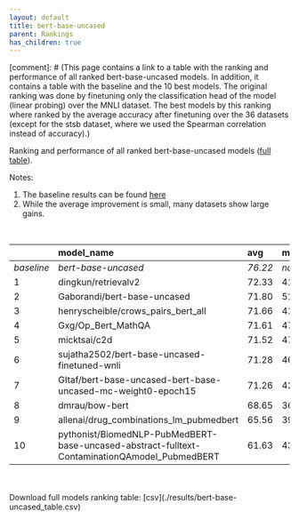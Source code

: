```yaml
---
layout: default
title: bert-base-uncased
parent: Rankings
has_children: true
---
```

[comment]: # (This page contains a link to a table with the ranking and performance of all ranked bert-base-uncased models. In addition, it contains a table with the baseline and the 10 best models. The original ranking was done by finetuning only the classification head of the model (linear probing) over the MNLI dataset.  The best models  by this ranking where ranked by the average accuracy after finetuning over the 36 datasets (except for the stsb dataset, where we used the Spearman correlation instead of accuracy).)

Ranking and performance of all ranked bert-base-uncased models ([full table](./results/bert-base-uncased_table.csv)).

Notes:
1. The baseline results can be found [here](bert-base-uncased_pretrain_scores_table)
1. While the average improvement is small, many datasets show large gains.
<br>


|            | model_name                                                                                    | avg     | mnli_lp   | 20_newsgroup   | ag_news   | amazon_reviews_multi   | anli    | boolq   | cb      | cola    | copa    | dbpedia   | esnli   | financial_phrasebank   | imdb    | isear   | mnli    | mrpc    | multirc   | poem_sentiment   | qnli    | qqp     | rotten_tomatoes   | rte     | sst2    | sst_5bins   | stsb    | trec_coarse   | trec_fine   | tweet_ev_emoji   | tweet_ev_emotion   | tweet_ev_hate   | tweet_ev_irony   | tweet_ev_offensive   | tweet_ev_sentiment   | wic     | wnli    | wsc     | yahoo_answers   |
|:-----------|:----------------------------------------------------------------------------------------------|:--------|:----------|:---------------|:----------|:-----------------------|:--------|:--------|:--------|:--------|:--------|:----------|:--------|:-----------------------|:--------|:--------|:--------|:--------|:----------|:-----------------|:--------|:--------|:------------------|:--------|:--------|:------------|:--------|:--------------|:------------|:-----------------|:-------------------|:----------------|:-----------------|:---------------------|:---------------------|:--------|:--------|:--------|:----------------|
| *baseline* | *bert-base-uncased*                                                                           | *76.22* | *nan*     | *85.28*        | *89.77*   | *66.58*                | *50.35* | *78.69* | *67.77* | *83.53* | *48.70* | *77.30*   | *90.99* | *85.11*                | *93.90* | *72.47* | *86.98* | *87.87* | *61.22*   | *83.94*          | *92.41* | *90.71* | *88.42*           | *72.40* | *94.12* | *56.68*     | *89.92* | *97.11*       | *87.76*     | *46.30*          | *81.82*            | *52.89*         | *71.56*          | *84.55*              | *71.03*              | *65.48* | *54.79* | *63.27* | *72.40*         |
| 1          | dingkun/retrievalv2                                                                           | 72.33   | 41.04     | 82.89          | 89.87     | 66.46                  | 45.78   | 69.33   | 64.29   | 80.82   | 53.00   | 77.50     | 89.55   | 83.80                  | 90.76   | 69.69   | 84.14   | 83.33   | 59.26     | 69.23            | 91.03   | 89.53   | 84.99             | 62.45   | 91.17   | 51.76       | 86.14   | 97.00         | 78.00       | 36.33            | 79.66              | 51.14           | 64.80            | 83.72                | 70.56                | 63.01   | 26.76   | 63.46   | 72.77           |
| 2          | Gaborandi/bert-base-uncased                                                                   | 71.80   | 51.13     | 82.25          | 89.03     | 65.74                  | 47.09   | 67.71   | 75.00   | 79.67   | 53.00   | 78.23     | 90.21   | 69.50                  | 90.81   | 68.64   | 83.15   | 77.94   | 60.71     | 66.35            | 88.71   | 90.04   | 83.86             | 59.93   | 90.48   | 51.49       | 84.88   | 95.20         | 74.20       | 36.21            | 80.30              | 51.41           | 68.49            | 85.47                | 69.20                | 63.79   | 30.99   | 63.46   | 71.50           |
| 3          | henryscheible/crows_pairs_bert_all                                                            | 71.66   | 41.73     | 83.59          | 89.40     | 66.18                  | 47.03   | 69.05   | 55.36   | 82.26   | 55.00   | 78.83     | 90.41   | 68.10                  | 91.74   | 69.62   | 84.03   | 78.43   | 55.59     | 66.35            | 90.79   | 88.70   | 84.15             | 57.04   | 92.09   | 53.21       | 85.19   | 96.40         | 68.40       | 35.99            | 80.51              | 50.67           | 68.75            | 84.53                | 70.61                | 61.44   | 46.48   | 61.54   | 72.40           |
| 4          | Gxg/Op_Bert_MathQA                                                                            | 71.61   | 47.61     | 81.82          | 89.57     | 65.94                  | 47.50   | 67.00   | 69.64   | 82.74   | 38.00   | 78.30     | 90.22   | 66.70                  | 91.15   | 69.04   | 83.48   | 75.98   | 61.57     | 69.23            | 89.80   | 90.43   | 85.18             | 56.32   | 92.55   | 52.53       | 84.67   | 95.80         | 74.60       | 36.03            | 80.72              | 51.18           | 65.18            | 85.00                | 68.53                | 57.84   | 49.30   | 63.46   | 71.00           |
| 5          | micktsai/c2d                                                                                  | 71.52   | 47.23     | 83.17          | 89.90     | 66.02                  | 46.91   | 70.52   | 41.07   | 82.74   | 53.00   | 78.17     | 90.26   | 56.30                  | 91.45   | 71.12   | 83.97   | 84.56   | 61.47     | 66.35            | 90.06   | 89.60   | 84.99             | 62.09   | 92.20   | 52.62       | 85.67   | 96.20         | 67.20       | 36.04            | 79.52              | 53.87           | 66.33            | 85.35                | 70.21                | 63.32   | 46.48   | 63.46   | 72.43           |
| 6          | sujatha2502/bert-base-uncased-finetuned-wnli                                                  | 71.28   | 46.49     | 82.58          | 89.70     | 66.10                  | 46.59   | 68.47   | 67.86   | 82.55   | 45.00   | 77.93     | 89.81   | 52.90                  | 91.46   | 69.36   | 83.88   | 84.56   | 57.84     | 65.38            | 90.10   | 90.58   | 85.18             | 54.51   | 92.09   | 52.35       | 86.04   | 95.00         | 64.00       | 36.29            | 77.97              | 53.77           | 66.96            | 84.65                | 69.31                | 62.07   | 52.11   | 58.65   | 72.33           |
| 7          | GItaf/bert-base-uncased-bert-base-uncased-mc-weight0-epoch15                                  | 71.26   | 42.41     | 74.60          | 89.63     | 72.00                  | 45.72   | 66.94   | 71.43   | 80.35   | 45.00   | 81.68     | 45.72   | 35.48                  | 83.86   | 70.90   | 88.39   | 77.94   | 59.14     | 91.17            | 56.68   | 90.04   | 52.94             | 49.30   | 64.88   | 91.63       | 84.98   | 70.19         | 96.60       | 79.94            | 52.09              | 67.73           | 84.07            | 69.43                | 82.80                | 63.01   | 89.10   | 61.54   | 78.47           |
| 8          | dmrau/bow-bert                                                                                | 68.65   | 36.41     | 76.45          | 88.77     | 63.06                  | 40.25   | 66.79   | 66.07   | 71.14   | 55.00   | 77.73     | 89.34   | 70.80                  | 85.02   | 65.12   | 81.56   | 71.81   | 56.21     | 66.35            | 86.33   | 85.40   | 80.21             | 55.60   | 86.12   | 47.69       | 60.12   | 94.60         | 63.40       | 33.86            | 75.93              | 49.97           | 63.65            | 82.79                | 67.49                | 56.74   | 56.34   | 63.46   | 70.20           |
| 9          | allenai/drug_combinations_lm_pubmedbert                                                       | 65.56   | 39.82     | 65.08          | 86.60     | 63.20                  | 43.09   | 67.86   | 62.50   | 69.13   | 54.00   | 73.43     | 84.06   | 48.10                  | 87.34   | 47.98   | 79.16   | 74.26   | 59.45     | 66.35            | 86.33   | 87.00   | 73.64             | 59.57   | 87.50   | 40.81       | 80.07   | 89.60         | 56.00       | 31.30            | 52.43              | 47.91           | 57.40            | 79.42                | 63.65                | 58.93   | 49.30   | 63.46   | 64.17           |
| 10         | pythonist/BiomedNLP-PubMedBERT-base-uncased-abstract-fulltext-ContaminationQAmodel_PubmedBERT | 61.63   | 43.36     | 50.19          | 84.57     | 62.26                  | 39.69   | 61.62   | 55.36   | 69.13   | 56.00   | 71.93     | 80.00   | 39.20                  | 82.48   | 44.98   | 70.64   | 74.51   | 61.32     | 66.35            | 79.63   | 85.40   | 65.95             | 54.87   | 79.01   | 34.16       | 77.34   | 76.80         | 54.00       | 28.76            | 50.88              | 44.48           | 58.67            | 77.56                | 56.00                | 57.37   | 56.34   | 63.46   | 47.63           |


<br>
<br>
Download full models ranking table: [csv](./results/bert-base-uncased_table.csv)